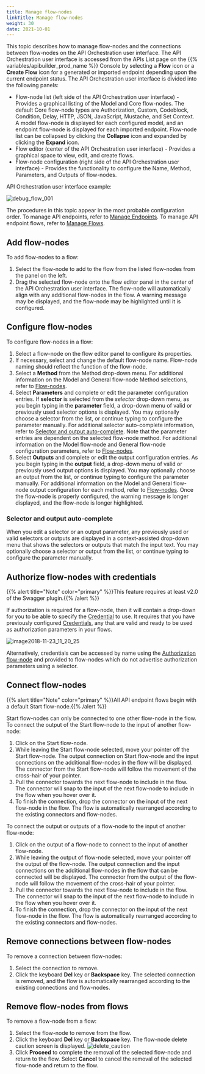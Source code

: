```yaml
---
title: Manage flow-nodes
linkTitle: Manage flow-nodes
weight: 30
date: 2021-10-01
---
```


This topic describes how to manage flow-nodes and the connections between flow-nodes on the API Orchestration user interface. The API Orchestration user interface is accessed from the APIs List page on the {{% variables/apibuilder_prod_name %}} Console by selecting a **Flow** icon or a **Create Flow** icon for a generated or imported endpoint depending upon the current endpoint status. The API Orchestration user interface is divided into the following panels:

* Flow-node list (left side of the API Orchestration user interface) - Provides a graphical listing of the Model and Core flow-nodes. The default Core flow-node types are Authorization, Custom, Codeblock, Condition, Delay, HTTP, JSON, JavaScript, Mustache, and Set Context. A model flow-node is displayed for each configured model, and an endpoint flow-node is displayed for each imported endpoint. Flow-node list can be collapsed by clicking the **Collapse** icon and expanded by clicking the **Expand** icon.
* Flow editor (center of the API Orchestration user interface) - Provides a graphical space to view, edit, and create flows.
* Flow-node configuration (right side of the API Orchestration user interface) - Provides the functionality to configure the Name, Method, Parameters, and Outputs of flow-nodes.

API Orchestration user interface example:

![debug_flow_001](/Images/debug_flow_001.png)

The procedures in this topic appear in the most probable configuration order. To manage API endpoints, refer to [Manage Endpoints](/docs/developer_guide/flows/manage_endpoints/). To manage API endpoint flows, refer to [Manage Flows](/docs/developer_guide/flows/manage_flows/).

## Add flow-nodes

To add flow-nodes to a flow:

1. Select the flow-node to add to the flow from the listed flow-nodes from the panel on the left.
1. Drag the selected flow-node onto the flow editor panel in the center of the API Orchestration user interface. The flow-node will automatically align with any additional flow-nodes in the flow. A warning message may be displayed, and the flow-node may be highlighted until it is configured.

## Configure flow-nodes

To configure flow-nodes in a flow:

1. Select a flow-node on the flow editor panel to configure its properties.
1. If necessary, select and change the default flow-node name. Flow-node naming should reflect the function of the flow-node.
1. Select a **Method** from the Method drop-down menu. For additional information on the Model and General flow-node Method selections, refer to [Flow-nodes](/docs/developer_guide/flows/flow_nodes/).
1. Select **Parameters** and complete or edit the parameter configuration entries. If **selector** is selected from the _selector_ drop-down menu, as you begin typing in the **parameter** field, a drop-down menu of valid or previously used selector options is displayed. You may optionally choose a selector from the list, or continue typing to configure the parameter manually. For additional selector auto-complete information, refer to [Selector and output auto-complete](#selector-and-output-auto-complete). Note that the parameter entries are dependent on the selected flow-node method. For additional information on the Model flow-node and General flow-node configuration parameters, refer to [Flow-nodes](/docs/developer_guide/flows/flow_nodes/).
1. Select **Outputs** and complete or edit the output configuration entries. As you begin typing in the **output** field, a drop-down menu of valid or previously used output options is displayed. You may optionally choose an output from the list, or continue typing to configure the parameter manually. For additional information on the Model and General flow-node output configuration for each method, refer to [Flow-nodes](/docs/developer_guide/flows/flow_nodes/). Once the flow-node is properly configured, the warning message is longer displayed, and the flow-node is longer highlighted.

### Selector and output auto-complete

When you edit a selector or an output parameter, any previously used or valid selectors or outputs are displayed in a context-assisted drop-down menu that shows the selectors or outputs that match the input text. You may optionally choose a selector or output from the list, or continue typing to configure the parameter manually.

## Authorize flow-nodes with credentials

{{% alert title="Note" color="primary" %}}This feature requires at least v2.0 of the Swagger plugin.{{% /alert %}}

If authorization is required for a flow-node, then it will contain a drop-down for you to be able to specify the [Credential](/docs/developer_guide/credentials/) to use. It requires that you have previously configured [Credentials](/docs/developer_guide/credentials/), any that are valid and ready to be used as authorization parameters in your flows.

![image2018-11-23_11_20_25](/Images/image2018_11_23_11_20_25.png)

Alternatively, credentials can be accessed by name using the [Authorization flow-node](/docs/developer_guide/flows/flow_nodes/authorization_flow_node/) and provided to flow-nodes which do not advertise authorization parameters using a selector.

## Connect flow-nodes

{{% alert title="Note" color="primary" %}}All API endpoint flows begin with a default Start flow-node.{{% /alert %}}

Start flow-nodes can only be connected to one other flow-node in the flow. To connect the output of the Start flow-node to the input of another flow-node:

1. Click on the Start flow-node.
1. While leaving the Start flow-node selected, move your pointer off the Start flow-node. The output connection on Start flow-node and the input connections on the additional flow-nodes in the flow will be displayed. The connector from the Start flow-node will follow the movement of the cross-hair of your pointer.
1. Pull the connector towards the next flow-node to include in the flow. The connector will snap to the input of the next flow-node to include in the flow when you hover over it.
1. To finish the connection, drop the connector on the input of the next flow-node in the flow. The flow is automatically rearranged according to the existing connectors and flow-nodes.

To connect the output or outputs of a flow-node to the input of another flow-node:

1. Click on the output of a flow-node to connect to the input of another flow-node.
1. While leaving the output of flow-node selected, move your pointer off the output of the flow-node. The output connection and the input connections on the additional flow-nodes in the flow that can be connected will be displayed. The connector from the output of the flow-node will follow the movement of the cross-hair of your pointer.
1. Pull the connector towards the next flow-node to include in the flow. The connector will snap to the input of the next flow-node to include in the flow when you hover over it.
1. To finish the connection, drop the connector on the input of the next flow-node in the flow. The flow is automatically rearranged according to the existing connectors and flow-nodes.

## Remove connections between flow-nodes

To remove a connection between flow-nodes:

1. Select the connection to remove.
1. Click the keyboard **Del** key or **Backspace** key. The selected connection is removed, and the flow is automatically rearranged according to the existing connections and flow-nodes.

## Remove flow-nodes from flows

To remove a flow-node from a flow:

1. Select the flow-node to remove from the flow.
1. Click the keyboard **Del** key or **Backspace** key. The flow-node delete caution screen is displayed.
![delete_caution](/Images/delete_caution.png)
1. Click **Proceed** to complete the removal of the selected flow-node and return to the flow. Select **Cancel** to cancel the removal of the selected flow-node and return to the flow.
